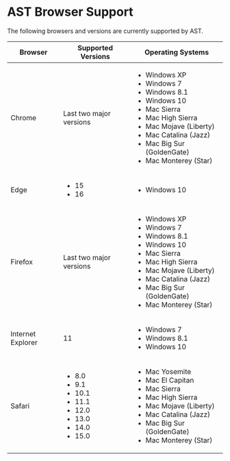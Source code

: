 

# AST Browser Support



The following browsers and versions are currently supported by AST.

<table class="table">
<thead class="thead">
<tr class="header row">
<th id="ID-00000143__entry__1" class="entry">Browser</th>
<th id="ID-00000143__entry__2" class="entry">Supported Versions</th>
<th id="ID-00000143__entry__3" class="entry">Operating Systems</th>
</tr>
</thead>
<tbody class="tbody">
<tr class="odd row">
<td class="entry" headers="ID-00000143__entry__1">Chrome</td>
<td class="entry" headers="ID-00000143__entry__2">Last two major
versions</td>
<td class="entry" headers="ID-00000143__entry__3"><ul>
<li>Windows XP</li>
<li>Windows 7</li>
<li>Windows 8.1</li>
<li>Windows 10</li>
<li>Mac Sierra</li>
<li>Mac High Sierra</li>
<li>Mac Mojave (Liberty)</li>
<li>Mac Catalina (Jazz)</li>
<li>Mac Big Sur (GoldenGate) </li>
<li>Mac Monterey (Star)</li>
</ul></td>
</tr>
<tr class="even row">
<td class="entry" headers="ID-00000143__entry__1">Edge</td>
<td class="entry" headers="ID-00000143__entry__2"><ul>
<li>15</li>
<li>16</li>
</ul></td>
<td class="entry" headers="ID-00000143__entry__3"><ul>
<li>Windows 10</li>
</ul></td>
</tr>
<tr class="odd row">
<td class="entry" headers="ID-00000143__entry__1">Firefox</td>
<td class="entry" headers="ID-00000143__entry__2">Last two major
versions</td>
<td class="entry" headers="ID-00000143__entry__3"><ul>
<li>Windows XP</li>
<li>Windows 7</li>
<li>Windows 8.1</li>
<li>Windows 10</li>
<li>Mac Sierra</li>
<li>Mac High Sierra</li>
<li>Mac Mojave (Liberty)</li>
<li>Mac Catalina (Jazz)</li>
<li>Mac Big Sur (GoldenGate) </li>
<li>Mac Monterey (Star)</li>
</ul></td>
</tr>
<tr class="even row">
<td class="entry" headers="ID-00000143__entry__1">Internet Explorer</td>
<td class="entry" headers="ID-00000143__entry__2">11</td>
<td class="entry" headers="ID-00000143__entry__3"><ul>
<li>Windows 7</li>
<li>Windows 8.1</li>
<li>Windows 10</li>
</ul></td>
</tr>
<tr class="odd row">
<td class="entry" headers="ID-00000143__entry__1">Safari</td>
<td class="entry" headers="ID-00000143__entry__2"><ul>
<li>8.0</li>
<li>9.1</li>
<li>10.1</li>
<li>11.1</li>
<li>12.0</li>
<li>13.0</li>
<li>14.0</li>
<li>15.0</li>
</ul></td>
<td class="entry" headers="ID-00000143__entry__3"><ul>
<li>Mac Yosemite</li>
<li>Mac El Capitan</li>
<li>Mac Sierra</li>
<li>Mac High Sierra</li>
<li>Mac Mojave (Liberty)</li>
<li>Mac Catalina (Jazz)</li>
<li>Mac Big Sur (GoldenGate) </li>
<li>Mac Monterey (Star)</li>
</ul></td>
</tr>
</tbody>
</table>




